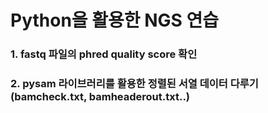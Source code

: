 # Python을 활용한 NGS 연습

### 1. fastq 파일의 phred quality score 확인

### 2.  pysam 라이브러리를 활용한 정렬된 서열 데이터 다루기 (bamcheck.txt, bamheaderout.txt..)


